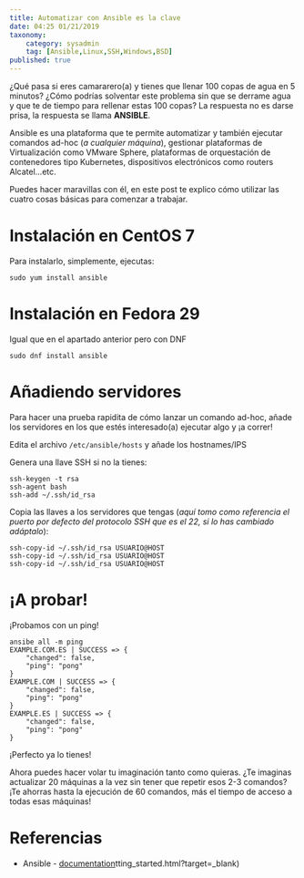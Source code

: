 ```yaml
---
title: Automatizar con Ansible es la clave
date: 04:25 01/21/2019
taxonomy: 
	category: sysadmin
	tag: [Ansible,Linux,SSH,Windows,BSD]
published: true
---
```


¿Qué pasa si eres camararero(a) y tienes que llenar 100 copas de agua en 5 minutos? ¿Cómo podrías solventar este problema sin que se derrame agua y que te de tiempo para rellenar estas 100 copas?
La respuesta no es darse prisa, la respuesta se llama **ANSIBLE**.

Ansible es una plataforma que te permite automatizar y también ejecutar comandos ad-hoc (_a cualquier máquina_), gestionar plataformas de Virtualización como VMware Sphere, plataformas de orquestación de contenedores tipo Kubernetes, dispositivos electrónicos como routers Alcatel...etc.

Puedes hacer maravillas con él, en este post te explico cómo utilizar las cuatro cosas básicas para comenzar a trabajar.
# Instalación en CentOS 7
Para instalarlo, simplemente, ejecutas:
```
sudo yum install ansible
```
# Instalación en Fedora 29
Igual que en el apartado anterior pero con DNF
```
sudo dnf install ansible
```
# Añadiendo servidores
Para hacer una prueba rapidita de cómo lanzar un comando ad-hoc, añade los servidores en los que estés interesado(a) ejecutar algo y ¡a correr!

Edita el archivo `/etc/ansible/hosts` y añade los hostnames/IPS

Genera una llave SSH si no la tienes:
```
ssh-keygen -t rsa
ssh-agent bash
ssh-add ~/.ssh/id_rsa
```
Copia las llaves a los servidores que tengas (_aquí tomo como referencia el puerto por defecto del protocolo SSH que es el 22, si lo has cambiado adáptalo_):
```
ssh-copy-id ~/.ssh/id_rsa USUARIO@HOST
ssh-copy-id ~/.ssh/id_rsa USUARIO@HOST
ssh-copy-id ~/.ssh/id_rsa USUARIO@HOST
```
# ¡A probar!
¡Probamos con un ping!
```
ansibe all -m ping
EXAMPLE.COM.ES | SUCCESS => {
    "changed": false,
    "ping": "pong"
}
EXAMPLE.COM | SUCCESS => {
    "changed": false,
    "ping": "pong"
}
EXAMPLE.ES | SUCCESS => {
    "changed": false,
    "ping": "pong"
}
```
¡Perfecto ya lo tienes!

Ahora puedes hacer volar tu imaginación tanto como quieras. ¿Te imaginas actualizar 20 máquinas a la vez sin tener que repetir esos 2-3 comandos? ¡Te ahorras hasta la ejecución de 60 comandos, más el tiempo de acceso a todas esas máquinas!

# Referencias
* Ansible - [documentation](https://docs.ansible.com/ansible/latest/user_guide/intro_getting_started.html?target=_blank)tting_started.html?target=_blank)